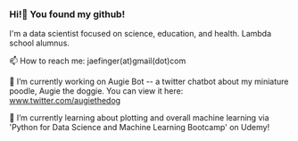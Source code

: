 ### Hi!👋 You found my github!

I'm a data scientist focused on science, education, and health. Lambda school alumnus.

📫 How to reach me: jaefinger(at)gmail(dot)com

🔭 I’m currently working on Augie Bot -- a twitter chatbot about my miniature poodle, Augie the doggie. You can view it here: www.twitter.com/augiethedog

🌱 I’m currently learning about plotting and overall machine learning via 'Python for Data Science and Machine Learning Bootcamp' on Udemy!

<!--
**jae-finger/jae-finger** is a ✨ _special_ ✨ repository because its `README.md` (this file) appears on your GitHub profile.

Here are some ideas to get you started:

- 🔭 I’m currently working on ...
- 🌱 I’m currently learning ...
- 👯 I’m looking to collaborate on ...
- 🤔 I’m looking for help with ...
- 💬 Ask me about ...
- 📫 How to reach me: ...
- 😄 Pronouns: ...
- 
-->
